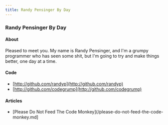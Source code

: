 ```yaml
---
title: Randy Pensinger By Day
---
```

### Randy Pensinger By Day 

#### About
Pleased to meet you. My name is Randy Pensinger, and I'm a grumpy programmer who has seen some shit, but I'm going to try and make things better, one day at a time. 

#### Code
* [http://github.com/randyp](http://github.com/randyp) 
* [http://github.com/codegrump](http://github.com/codegrump)


#### Articles
* [Please Do Not Feed The Code Monkey](/please-do-not-feed-the-code-monkey.md]

